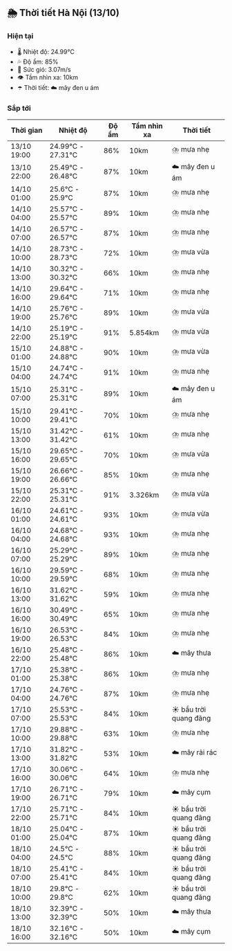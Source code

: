 ## 🌦️ Thời tiết Hà Nội (13/10)

### Hiện tại

- 🌡️ Nhiệt độ: 24.99℃
- 💦 Độ ẩm: 85%
- 💨 Sức gió: 3.07m/s
- 👁️ Tầm nhìn xa: 10km
- ☂️ Thời tiết: ☁️ mây đen u ám

### Sắp tới

| Thời gian | Nhiệt độ | Độ ẩm | Tầm nhìn xa | Thời tiết |
| --- | --- | --- | --- | --- |
| 13/10 19:00 | 24.99℃ - 27.31℃ | 86% | 10km | ⛈️ mưa nhẹ |
| 13/10 22:00 | 25.49℃ - 26.48℃ | 87% | 10km | ☁️ mây đen u ám |
| 14/10 01:00 | 25.6℃ - 25.9℃ | 87% | 10km | ⛈️ mưa nhẹ |
| 14/10 04:00 | 25.57℃ - 25.57℃ | 89% | 10km | ⛈️ mưa nhẹ |
| 14/10 07:00 | 26.57℃ - 26.57℃ | 87% | 10km | ⛈️ mưa nhẹ |
| 14/10 10:00 | 28.73℃ - 28.73℃ | 72% | 10km | ⛈️ mưa vừa |
| 14/10 13:00 | 30.32℃ - 30.32℃ | 66% | 10km | ⛈️ mưa nhẹ |
| 14/10 16:00 | 29.64℃ - 29.64℃ | 71% | 10km | ⛈️ mưa nhẹ |
| 14/10 19:00 | 25.76℃ - 25.76℃ | 89% | 10km | ⛈️ mưa vừa |
| 14/10 22:00 | 25.19℃ - 25.19℃ | 91% | 5.854km | ⛈️ mưa vừa |
| 15/10 01:00 | 24.88℃ - 24.88℃ | 90% | 10km | ⛈️ mưa vừa |
| 15/10 04:00 | 24.74℃ - 24.74℃ | 91% | 10km | ⛈️ mưa nhẹ |
| 15/10 07:00 | 25.31℃ - 25.31℃ | 89% | 10km | ☁️ mây đen u ám |
| 15/10 10:00 | 29.41℃ - 29.41℃ | 70% | 10km | ⛈️ mưa nhẹ |
| 15/10 13:00 | 31.42℃ - 31.42℃ | 61% | 10km | ⛈️ mưa nhẹ |
| 15/10 16:00 | 29.65℃ - 29.65℃ | 70% | 10km | ⛈️ mưa vừa |
| 15/10 19:00 | 26.66℃ - 26.66℃ | 85% | 10km | ⛈️ mưa nhẹ |
| 15/10 22:00 | 25.31℃ - 25.31℃ | 91% | 3.326km | ⛈️ mưa vừa |
| 16/10 01:00 | 24.61℃ - 24.61℃ | 93% | 10km | ⛈️ mưa vừa |
| 16/10 04:00 | 24.68℃ - 24.68℃ | 93% | 10km | ⛈️ mưa nhẹ |
| 16/10 07:00 | 25.29℃ - 25.29℃ | 89% | 10km | ⛈️ mưa nhẹ |
| 16/10 10:00 | 29.59℃ - 29.59℃ | 68% | 10km | ⛈️ mưa nhẹ |
| 16/10 13:00 | 31.62℃ - 31.62℃ | 59% | 10km | ⛈️ mưa nhẹ |
| 16/10 16:00 | 30.49℃ - 30.49℃ | 65% | 10km | ⛈️ mưa nhẹ |
| 16/10 19:00 | 26.53℃ - 26.53℃ | 84% | 10km | ⛈️ mưa nhẹ |
| 16/10 22:00 | 25.48℃ - 25.48℃ | 86% | 10km | ☁️ mây thưa |
| 17/10 01:00 | 25.38℃ - 25.38℃ | 86% | 10km | ⛈️ mưa nhẹ |
| 17/10 04:00 | 24.76℃ - 24.76℃ | 87% | 10km | ⛈️ mưa nhẹ |
| 17/10 07:00 | 25.53℃ - 25.53℃ | 84% | 10km | ☀️ bầu trời quang đãng |
| 17/10 10:00 | 29.88℃ - 29.88℃ | 63% | 10km | ⛈️ mưa nhẹ |
| 17/10 13:00 | 31.82℃ - 31.82℃ | 53% | 10km | ☁️ mây rải rác |
| 17/10 16:00 | 30.06℃ - 30.06℃ | 64% | 10km | ⛈️ mưa nhẹ |
| 17/10 19:00 | 26.71℃ - 26.71℃ | 79% | 10km | ☁️ mây cụm |
| 17/10 22:00 | 25.71℃ - 25.71℃ | 84% | 10km | ☀️ bầu trời quang đãng |
| 18/10 01:00 | 25.04℃ - 25.04℃ | 87% | 10km | ☀️ bầu trời quang đãng |
| 18/10 04:00 | 24.5℃ - 24.5℃ | 88% | 10km | ☀️ bầu trời quang đãng |
| 18/10 07:00 | 25.41℃ - 25.41℃ | 84% | 10km | ☀️ bầu trời quang đãng |
| 18/10 10:00 | 29.8℃ - 29.8℃ | 62% | 10km | ☀️ bầu trời quang đãng |
| 18/10 13:00 | 32.39℃ - 32.39℃ | 50% | 10km | ☁️ mây thưa |
| 18/10 16:00 | 32.16℃ - 32.16℃ | 50% | 10km | ☁️ mây cụm |
